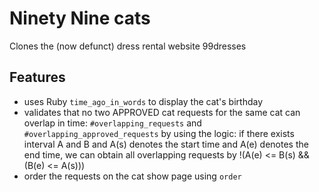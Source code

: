 # Ninety Nine cats
Clones the (now defunct) dress rental website 99dresses

## Features
- uses Ruby `time_ago_in_words` to display the cat's birthday
- validates that no two APPROVED cat requests for the same cat can overlap in time:
  `#overlapping_requests` and  `#overlapping_approved_requests` by using the logic:
  if there exists interval A and B and A(s) denotes the start time and A(e) denotes the
  end time, we can obtain all overlapping requests by !(A(e) <= B(s) && (B(e) <= A(s)))
- order the requests on the cat show page using `order`
